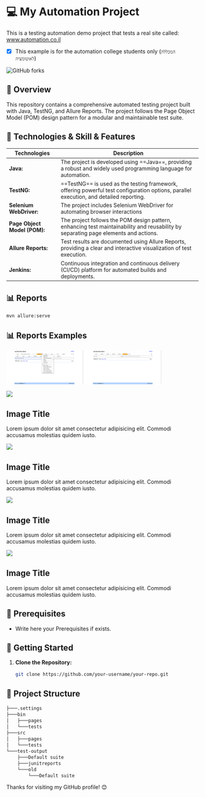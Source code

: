 # 💻 My Automation Project 
This is a testing automation demo project that tests a real site called: www.automation.co.il
- [x] This example is for the automation college students only (`המכללה לאוטומציה`)

![GitHub forks](https://img.shields.io/badge/Number%20Of%20Students-1000+-blue)

## 📖 Overview

This repository contains a comprehensive automated testing project built with Java, TestNG, and Allure Reports. 
The project follows the Page Object Model (POM) design pattern for a modular and maintainable test suite.

## 📑 Technologies & Skill & Features
| Technologies      | Description |
| ----------- | ----------- |
| **Java:**      | The project is developed using ==Java==, providing a robust and widely used programming language for automation.       |
| **TestNG:**   | ==TestNG== is used as the testing framework, offering powerful test configuration options, parallel execution, and detailed reporting.        |
| **Selenium WebDriver:**   | The project includes Selenium WebDriver for automating browser interactions        |
| **Page Object Model (POM):**   | The project follows the POM design pattern, enhancing test maintainability and reusability by separating page elements and actions.        |
| **Allure Reports:**   | Test results are documented using Allure Reports, providing a clear and interactive visualization of test execution.        |
| **Jenkins:**   | Continuous integration and continuous delivery (CI/CD) platform for automated builds and deployments.        |


## 📊 Reports
  ```cmd
  mvn allure:serve
  ```
## 📊 Reports Examples
<p>
  <img src="ScreenShots/tc02_addTask1615288676297.jpg" width="40%" title="Example for screenshot on failure">
  <img src="ScreenShots/tc01_addTask1614893191281.jpg" width="40%" alt="Example for screenshot on failure">
</p>

<p>
<div class="container">
  <div class="box">
    <div class="imgBx">
      <img src="https://images.unsplash.com/photo-1579748138140-ce9ef2c32db1?ixlib=rb-1.2.1&ixid=eyJhcHBfaWQiOjEyMDd9&auto=format&fit=crop&w=634&q=80">
    </div>
    <div class="content">
      <div>
        <h2>Image Title</h2>
        <p>Lorem ipsum dolor sit amet consectetur adipisicing elit. Commodi accusamus molestias quidem iusto.
        </p>
      </div>
    </div>
  </div>
  <div class="box">
    <div class="imgBx">
      <img src="https://images.unsplash.com/photo-1579639782539-15cc6c0be63f?ixlib=rb-1.2.1&ixid=eyJhcHBfaWQiOjEyMDd9&auto=format&fit=crop&w=634&q=80">
    </div>
    <div class="content">
      <div>
        <h2>Image Title</h2>
        <p>Lorem ipsum dolor sit amet consectetur adipisicing elit. Commodi accusamus molestias quidem iusto.
        </p>
      </div>
    </div>
  </div>
  <div class="box">
    <div class="imgBx">
      <img src="https://images.unsplash.com/photo-1603984362497-0a878f607b92?ixlib=rb-1.2.1&ixid=eyJhcHBfaWQiOjEyMDd9&auto=format&fit=crop&w=700&q=80">
    </div>
    <div class="content">
      <div>
        <h2>Image Title</h2>
        <p>Lorem ipsum dolor sit amet consectetur adipisicing elit. Commodi accusamus molestias quidem iusto.
        </p>
      </div>
    </div>
  </div>
  <div class="box">
    <div class="imgBx">
      <img src="https://images.unsplash.com/photo-1579310962131-aa21f240d986?ixlib=rb-1.2.1&ixid=eyJhcHBfaWQiOjEyMDd9&auto=format&fit=crop&w=1234&q=80">
    </div>
    <div class="content">
      <div>
        <h2>Image Title</h2>
        <p>Lorem ipsum dolor sit amet consectetur adipisicing elit. Commodi accusamus molestias quidem iusto.
        </p>
      </div>
    </div>
  </div>
</div>

  
</p>

## 📖 Prerequisites

- Write here your Prerequisites if exists.

## 🚀 Getting Started

1. **Clone the Repository:**
   ```bash
   git clone https://github.com/your-username/your-repo.git
    ```

## 📁 Project Structure
```
├───.settings
├───bin
│   ├───pages
│   └───tests
├───src
│   ├───pages
│   └───tests
└───test-output
    ├───Default suite
    ├───junitreports
    └───old
        └───Default suite
```

Thanks for visiting my GitHub profile! 😊




